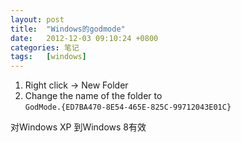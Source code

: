 ```yaml
---
layout: post
title:  "Windows的godmode"
date:   2012-12-03 09:10:24 +0800
categories: 笔记
tags:   [windows]
---
```

1. Right click -> New Folder
2. Change the name of the folder to         
`GodMode.{ED7BA470-8E54-465E-825C-99712043E01C}`

对Windows XP 到Windows 8有效